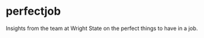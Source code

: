perfectjob
==========

Insights from the team at Wright State on the perfect things to have in a job.
